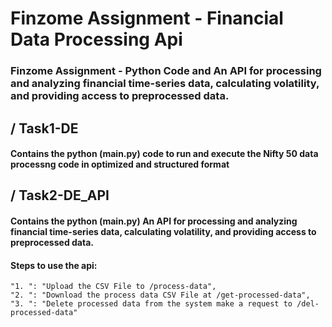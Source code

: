# Finzome Assignment - Financial Data Processing Api
### Finzome Assignment - Python Code and An API for processing and analyzing financial time-series data, calculating volatility, and providing access to preprocessed data.

## / Task1-DE
#### Contains the python (main.py) code to run and execute the Nifty 50 data processng code in optimized and structured format


## / Task2-DE_API
#### Contains the python (main.py) An API for processing and analyzing financial time-series data, calculating volatility, and providing access to preprocessed data.


#### Steps to use the api:
    "1. ": "Upload the CSV File to /process-data",
    "2. ": "Download the process data CSV File at /get-processed-data",
    "3. ": "Delete processed data from the system make a request to /del-processed-data"

